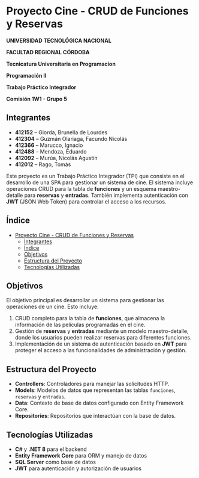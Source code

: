 # Proyecto Cine - CRUD de Funciones y Reservas
**UNIVERSIDAD TECNOLÓGICA NACIONAL**  

**FACULTAD REGIONAL CÓRDOBA**

**Tecnicatura Universitaria en Programacion** 

**Programación II**

**Trabajo Práctico Integrador**

**Comisión 1W1 - Grupo 5**  

## Integrantes

- **412152** – Giorda, Brunella de Lourdes
- **412304** – Guzmán Olariaga, Facundo Nicolás
- **412366** – Marucco, Ignacio
- **412488** – Mendoza, Eduardo
- **412092** – Murúa, Nicolás Agustín
- **412012** – Rago, Tomás

Este proyecto es un Trabajo Práctico Integrador (TPI) que consiste en el desarrollo de una SPA para gestionar un sistema de cine. El sistema incluye operaciones CRUD para la tabla de **funciones** y un esquema maestro-detalle para **reservas** y **entradas**. También implementa autenticación con **JWT** (JSON Web Token) para controlar el acceso a los recursos.

## Índice

- [Proyecto Cine - CRUD de Funciones y Reservas](#proyecto-cine---crud-de-funciones-y-reservas)
  - [Integrantes](#integrantes)
  - [Índice](#índice)
  - [Objetivos](#objetivos)
  - [Estructura del Proyecto](#estructura-del-proyecto)
  - [Tecnologías Utilizadas](#tecnologías-utilizadas)


## Objetivos

El objetivo principal es desarrollar un sistema para gestionar las operaciones de un cine. Esto incluye:
1. CRUD completo para la tabla de **funciones**, que almacena la información de las películas programadas en el cine.
2. Gestión de **reservas** y **entradas** mediante un modelo maestro-detalle, donde los usuarios pueden realizar reservas para diferentes funciones.
3. Implementación de un sistema de autenticación basado en **JWT** para proteger el acceso a las funcionalidades de administración y gestión.

## Estructura del Proyecto

- **Controllers**: Controladores para manejar las solicitudes HTTP.
- **Models**: Modelos de datos que representan las tablas `funciones`, `reservas` y `entradas`.
- **Data**: Contexto de base de datos configurado con Entity Framework Core.
- **Repositories**: Repositorios que interactúan con la base de datos.

## Tecnologías Utilizadas

- **C#** y **.NET 8** para el backend
- **Entity Framework Core** para ORM y manejo de datos
- **SQL Server** como base de datos
- **JWT** para autenticación y autorización de usuarios
